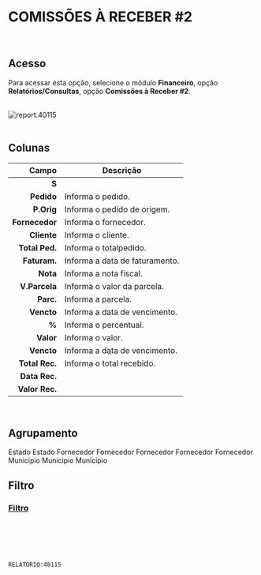 # COMISSÕES À RECEBER #2
<br>

## Acesso
Para acessar esta opção, selecione o módulo **Financeiro**, opção **Relatórios/Consultas**, opção **Comissões à Receber #2**.
<br>
<br>

![report.40115](https://raw.githubusercontent.com/netforcews/docs-siscom/master/relatorios/imagens/report.40115.png)
<br>
<br>

## Colunas
Campo | Descrição
--:|---
**S** | 
**Pedido** | Informa o pedido.
**P.Orig** | Informa o pedido de origem.
**Fornecedor** | Informa o fornecedor.
**Cliente** | Informa o cliente.
**Total Ped.** | Informa o totalpedido.
**Faturam.** | Informa a data de faturamento.
**Nota** | Informa a nota fiscal.
**V.Parcela** | Informa o valor da parcela.
**Parc.** | Informa a parcela.
**Vencto** | Informa a data de vencimento.
**%** | Informa o percentual.
**Valor** | Informa o valor.
**Vencto** | Informa a data de vencimento.
**Total Rec.** | Informa o total recebido.
**Data Rec.** | 
**Valor Rec.** | 
<br>

## Agrupamento
Estado
Estado
Fornecedor
Fornecedor
Fornecedor
Fornecedor
Fornecedor
Municipio
Municipio
Municipio
<br>

## Filtro
### [Filtro](/geral/rep-filtro-fin-receber2.md)
<br>
<br>
<br>
<br>

```RELATORIO:40115```
